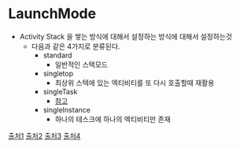 LaunchMode
===
+ Activity Stack 을 쌓는 방식에 대해서 설정하는 방식에 대해서 설정하는것
  + 다음과 같은 4가지로 분류된다.
    + standard
      + 일반적인 스택모드
    + singletop
      + 최상위 스텍에 있는 엑티비티를 또 다시 호출할때 재활용
    + singleTask
      + [참고](https://m.blog.naver.com/PostView.nhn?blogId=manhdh&logNo=120162763951&proxyReferer=https:%2F%2Fwww.google.com%2F)
    + singleInstance
      + 하나의 테스크에 하나의 엑티비티만 존재

[출처1](https://m.blog.naver.com/PostView.nhn?blogId=manhdh&logNo=120162763951&proxyReferer=https%3A%2F%2Fwww.google.com%2F)
[출처2](https://medium.com/@logishudson0218/intent-flag%EC%97%90-%EB%8C%80%ED%95%9C-%EC%9D%B4%ED%95%B4-d8c91ddd3bfc)
[출처3](https://arabiannight.tistory.com/entry/286)
[출처4](https://dev.re.kr/22)
